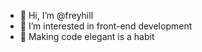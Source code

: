 - 👋 Hi, I’m @freyhill
- 👀 I’m interested in front-end development
- 🌱 Making code elegant is a habit

<!---
freyhill/freyhill is a ✨ special ✨ repository because its `README.md` (this file) appears on your GitHub profile.
You can click the Preview link to take a look at your changes.
--->
